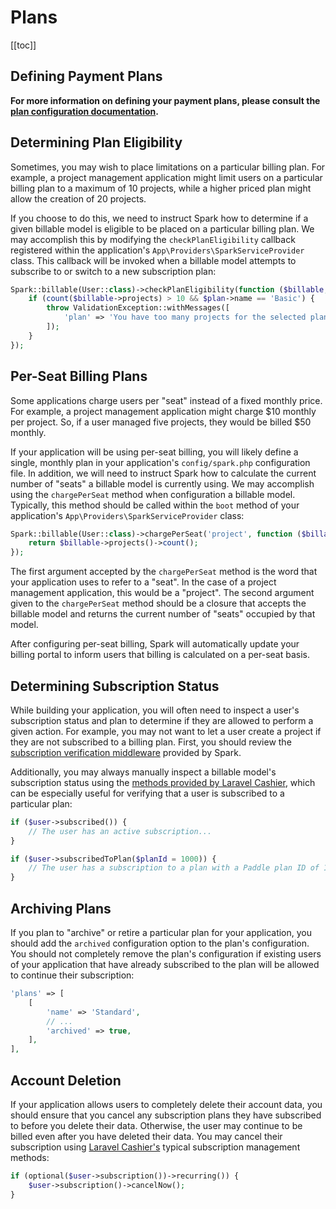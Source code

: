 # Plans

[[toc]]

## Defining Payment Plans

**For more information on defining your payment plans, please consult the [plan configuration documentation](./configuration.md#defining-subscription-plans).**

## Determining Plan Eligibility

Sometimes, you may wish to place limitations on a particular billing plan. For example, a project management application might limit users on a particular billing plan to a maximum of 10 projects, while a higher priced plan might allow the creation of 20 projects.

If you choose to do this, we need to instruct Spark how to determine if a given billable model is eligible to be placed on a particular billing plan. We may accomplish this by modifying the `checkPlanEligibility` callback registered within the application's `App\Providers\SparkServiceProvider` class. This callback will be invoked when a billable model attempts to subscribe to or switch to a new subscription plan:

```php
Spark::billable(User::class)->checkPlanEligibility(function ($billable, $plan) {
    if (count($billable->projects) > 10 && $plan->name == 'Basic') {
        throw ValidationException::withMessages([
            'plan' => 'You have too many projects for the selected plan.'
        ]);
    }
});
```

## Per-Seat Billing Plans

Some applications charge users per "seat" instead of a fixed monthly price. For example, a project management application might charge $10 monthly per project. So, if a user managed five projects, they would be billed $50 monthly.

If your application will be using per-seat billing, you will likely define a single, monthly plan in your application's `config/spark.php` configuration file. In addition, we will need to instruct Spark how to calculate the current number of "seats" a billable model is currently using. We may accomplish using the `chargePerSeat` method when configuration a billable model. Typically, this method should be called within the `boot` method of your application's `App\Providers\SparkServiceProvider` class:

```php
Spark::billable(User::class)->chargePerSeat('project', function ($billable) {
    return $billable->projects()->count();
});
```

The first argument accepted by the `chargePerSeat` method is the word that your application uses to refer to a "seat". In the case of a project management application, this would be a "project". The second argument given to the `chargePerSeat` method should be a closure that accepts the billable model and returns the current number of "seats" occupied by that model.

After configuring per-seat billing, Spark will automatically update your billing portal to inform users that billing is calculated on a per-seat basis.

## Determining Subscription Status

While building your application, you will often need to inspect a user's subscription status and plan to determine if they are allowed to perform a given action. For example, you may not want to let a user create a project if they are not subscribed to a billing plan. First, you should review the [subscription verification middleware](./middleware.md) provided by Spark.

Additionally, you may always manually inspect a billable model's subscription status using the [methods provided by Laravel Cashier](https://laravel.com/docs/cashier-paddle#checking-subscription-status), which can be especially useful for verifying that a user is subscribed to a particular plan:

```php
if ($user->subscribed()) {
    // The user has an active subscription...
}

if ($user->subscribedToPlan($planId = 1000)) {
    // The user has a subscription to a plan with a Paddle plan ID of 1000...
}
```

## Archiving Plans

If you plan to "archive" or retire a particular plan for your application, you should add the `archived` configuration option to the plan's configuration. You should not completely remove the plan's configuration if existing users of your application that have already subscribed to the plan will be allowed to continue their subscription:

```php
'plans' => [
    [
        'name' => 'Standard',
        // ...
        'archived' => true,
    ],
],
```

## Account Deletion

If your application allows users to completely delete their account data, you should ensure that you cancel any subscription plans they have subscribed to before you delete their data. Otherwise, the user may continue to be billed even after you have deleted their data. You may cancel their subscription using [Laravel Cashier's](https://laravel.com/docs/cashier-paddle) typical subscription management methods:

```php
if (optional($user->subscription())->recurring()) {
    $user->subscription()->cancelNow();
}
```